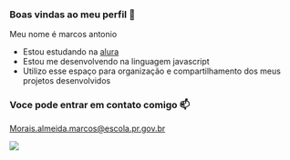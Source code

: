 ### Boas vindas ao meu perfil 💙

Meu nome é marcos antonio

- Estou estudando na [alura](https://www.alura.com.br)
- Estou me desenvolvendo na linguagem javascript
- Utilizo esse espaço para organização e compartilhamento dos meus projetos desenvolvidos

### Voce pode entrar em contato comigo 📫

 Morais.almeida.marcos@escola.pr.gov.br

 ![](https://media.tenor.com/mCiM7CmGGI4AAAAC/naruto.gif)
